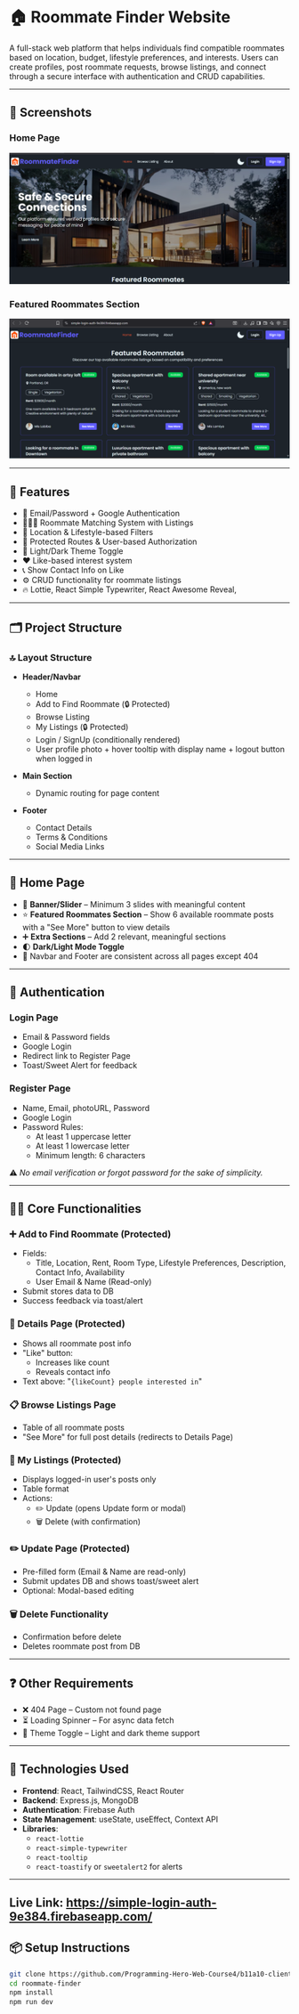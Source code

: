 # 🏠 Roommate Finder Website

A full-stack web platform that helps individuals find compatible roommates based on location, budget, lifestyle preferences, and interests. Users can create profiles, post roommate requests, browse listings, and connect through a secure interface with authentication and CRUD capabilities.

---

## 🚀 Screenshots

### Home Page

![Home Page](/src/assets/homepage.png)

### Featured Roommates Section

![Featured Roommates](/src/assets/Screenshot%20fetured.png)

---

## 🚀 Features

- 🔐 Email/Password + Google Authentication
- 🧑‍🤝‍🧑 Roommate Matching System with Listings
- 📍 Location & Lifestyle-based Filters
- 💬 Protected Routes & User-based Authorization
- 🎨 Light/Dark Theme Toggle
- ❤️ Like-based interest system
- 📞 Show Contact Info on Like
- ⚙️ CRUD functionality for roommate listings
- 🔥 Lottie, React Simple Typewriter, React Awesome Reveal,

---

## 🗂️ Project Structure

### 🔝 Layout Structure

- **Header/Navbar**

  - Home
  - Add to Find Roommate (🔒 Protected)
  - Browse Listing
  - My Listings (🔒 Protected)
  - Login / SignUp (conditionally rendered)
  - User profile photo + hover tooltip with display name + logout button when logged in

- **Main Section**

  - Dynamic routing for page content

- **Footer**
  - Contact Details
  - Terms & Conditions
  - Social Media Links

---

## 🏡 Home Page

- 🔁 **Banner/Slider** – Minimum 3 slides with meaningful content
- ⭐ **Featured Roommates Section** – Show 6 available roommate posts with a "See More" button to view details
- ➕ **Extra Sections** – Add 2 relevant, meaningful sections
- 🌓 **Dark/Light Mode Toggle**
- 🔄 Navbar and Footer are consistent across all pages except 404

---

## 🔐 Authentication

### Login Page

- Email & Password fields
- Google Login
- Redirect link to Register Page
- Toast/Sweet Alert for feedback

### Register Page

- Name, Email, photoURL, Password
- Google Login
- Password Rules:
  - At least 1 uppercase letter
  - At least 1 lowercase letter
  - Minimum length: 6 characters

⚠️ _No email verification or forgot password for the sake of simplicity._

---

## 🧑‍💻 Core Functionalities

### ➕ Add to Find Roommate (Protected)

- Fields:
  - Title, Location, Rent, Room Type, Lifestyle Preferences, Description, Contact Info, Availability
  - User Email & Name (Read-only)
- Submit stores data to DB
- Success feedback via toast/alert

### 📄 Details Page (Protected)

- Shows all roommate post info
- "Like" button:
  - Increases like count
  - Reveals contact info
- Text above: "`{likeCount} people interested in`"

### 📋 Browse Listings Page

- Table of all roommate posts
- "See More" for full post details (redirects to Details Page)

### 📑 My Listings (Protected)

- Displays logged-in user's posts only
- Table format
- Actions:
  - ✏️ Update (opens Update form or modal)
  - 🗑️ Delete (with confirmation)

### ✏️ Update Page (Protected)

- Pre-filled form (Email & Name are read-only)
- Submit updates DB and shows toast/sweet alert
- Optional: Modal-based editing

### 🗑️ Delete Functionality

- Confirmation before delete
- Deletes roommate post from DB

---

## ❓ Other Requirements

- ❌ 404 Page – Custom not found page
- ⏳ Loading Spinner – For async data fetch
- 🌟 Theme Toggle – Light and dark theme support

---

## 🔧 Technologies Used

- **Frontend**: React, TailwindCSS, React Router
- **Backend**: Express.js, MongoDB
- **Authentication**: Firebase Auth
- **State Management**: useState, useEffect, Context API
- **Libraries**:
  - `react-lottie`
  - `react-simple-typewriter`
  - `react-tooltip`
  - `react-toastify` or `sweetalert2` for alerts

---

## Live Link: https://simple-login-auth-9e384.firebaseapp.com/

## 📦 Setup Instructions

```bash
git clone https://github.com/Programming-Hero-Web-Course4/b11a10-client-side-mdrasel97
cd roommate-finder
npm install
npm run dev
```
